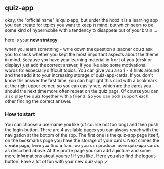 ## quiz-app

okay, the "official name" is quiz-app, but under the hood it is a learning app you can create for topics you want to keep in mind, but which seem to be some kind of hypermobile with a tendency to disappear out of your brain ... 

here is your **new strategy**

when you learn something - write down the question a teacher could ask you to check whether you kept the most important aspects about the theme in mind. Because you have your learning material in front of you (desk or display) just add the correct answer, if you like also some motivational words for especially difficult topics. You can give you also 1 - 4 hints around and then add it to your increasing storage of quiz-app-cards. If you don't know the answer the first time, you can highlight this card with a bookmark at the right upper corner, so you can easily see, which are the cards you should the next time more often repeat on the quiz page. Of course you can also play the quiz together with a friend. So you can both support each other finding the correct answer.


### How to start
You can choose a username you like (of course not too long) and then push the login-button. There are 4 available pages you can always reach with the navigation at the bottom of the app. The first one is the quiz-app page itself, on the bookmarks page you have the storage of your cards. Next comes the create page, here you find a form, so you can produce more quiz-app cards as described above. At the profile page you can add a picture and some more informations about yourself if you like . Here you also find the logout-button. Have a lot of fun with your new quiz-app 🪄 
